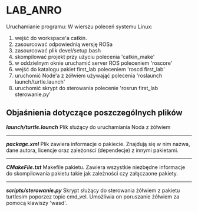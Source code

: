 # LAB_ANRO

Uruchamianie programu:
W wierszu poleceń systemu Linux:
1) wejść do workspace'a catkin.
2) zasourcować odpowiednią wersję ROSa
3) zasourcować plik devel/setup.bash
4) skompilować projekt przy użyciu polecenia 'catkin_make'
5) w oddzielnym oknie uruchamić server ROS poleceniem 'roscore'
6) wejść do katalogu pakiet first_lab poleceniem 'roscd first_lab'
7) uruchomić Node'a z żółwiem używająć polecenia 'roslaunch launch/turtle.launch' 
8) uruchomić skrypt do sterowania polecenie 'rosrun first_lab sterowanie.py'


Objaśnienia dotyczące poszczególnych plików
-----------
***launch/turtle.lounch***
Plik służący do uruchamiania Noda z żółwiem

-----------
***package.xml***
Plik zawiera informacje o pakiecie. Znajdują się w nim nazwa, dane autora,
licencje oraz zależonści (dependecje) z innymi pakietami.

----------
***CMakeFile.txt***
Makefile pakietu. Zawiera wszystkie niezbędne informacje do skompilowania pakietu
takie jak zależności czy załączaone pakiety.

---------
***scripts/sterowanie.py***
Skrypt służący do sterowania żółwiem z pakietu turtlesim poporzez topic
cmd_vel. Umożliwia on poruszanie żółwiem za pomocą klawiszy 'wasd'.

